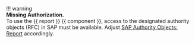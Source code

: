 
!!! warning  
	**Missing Authorization.**<br>
    To use the {{ report }} {{ component }}, access to the designated authority objects (RFC) in SAP must be available.
    Adjust [SAP Authority Objects: Report](site:documentation/setup-in-sap/sap-authority-objects/#report) accordingly.
